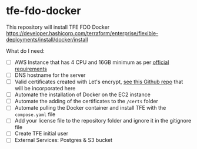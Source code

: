 # tfe-fdo-docker
This repository will install TFE FDO Docker https://developer.hashicorp.com/terraform/enterprise/flexible-deployments/install/docker/install



What do I need:

- [ ] AWS Instance that has 4 CPU and 16GB minimum as per [official requirements](https://developer.hashicorp.com/terraform/enterprise/replicated/architecture/reference-architecture/aws#terraform-enterprise-server-ec2-via-auto-scaling-group)
- [ ] DNS hostname for the server
- [ ] Valid certificates created with Let's encrypt, [see this Github repo](https://github.com/dlavric/create-certificates) that will be incorporated here
- [ ] Automate the installation of Docker on the EC2 instance
- [ ] Automate the adding of the certificates to the `/certs` folder
- [ ] Automate pulling the Docker container and install TFE with the `compose.yaml` file
- [ ] Add your license file to the repository folder and ignore it in the gitignore file 
- [ ] Create TFE initial user
- [ ] External Services: Postgres & S3 bucket 
